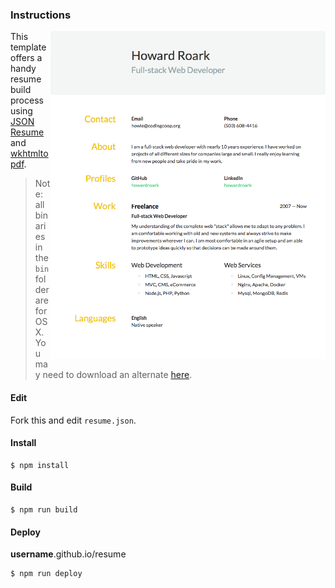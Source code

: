 ### Instructions

<img align="right" width="440" src="https://raw.githubusercontent.com/howardroark/resume/master/resume.png">

This template offers a handy resume build process using [JSON Resume](https://jsonresume.org/)
and [wkhtmltopdf](http://wkhtmltopdf.org).

> Note: all binaries in the `bin` folder are for OSX. 
You may need to download an alternate [here](http://wkhtmltopdf.org/downloads.html).

#### Edit

Fork this and edit `resume.json`.

#### Install

```
$ npm install
```

#### Build

```
$ npm run build
```

#### Deploy

**username**.github.io/resume

```
$ npm run deploy
```
